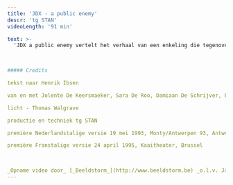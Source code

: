 ```yaml
---
title: 'JDX - a public enemy'
descr: 'tg STAN'
videoLength: '91 min'

text: >-
  'JDX a public enemy vertelt het verhaal van een enkeling die tegenover een maatschappelijke en politieke meerderheid staat. Een dokter ontdekt dat het water in het nieuwe kuuroord ernstig vervuild is. Zijn broer, de burgemeester van de stad, weigert op te treden wegens de zware financiële gevolgen die dat zou hebben. Uiteindelijk wordt de dokter als een vijand van het volk gebrandmerkt, want de bevolking denkt dat haar welvaart bedreigd wordt. De rol van de media en de valkuilen van de democratie worden uitvoerig belicht. In agitpropstijl stelt de voorstelling het totaal gebrek aan oprechtheid in een democratie aan de kaak, het gesjoemel, de leugens en intimidatie, het bedrog van de bevolking en de onverdraagzaamheid.

‍

##### Credits

tekst naar Henrik Ibsen

van en met Jolente De Keersmaeker, Sara De Roo, Damiaan De Schrijver, Frank Vercruyssen en Natali Broods of Tine Embrechts of Annette Kouwenhoven of Stijn Van Opstal of Mieke Verdin

licht - Thomas Walgrave

productie en techniek tg STAN

première Nederlandstalige versie 19 mei 1993, Monty/Antwerpen 93, Antwerpen

première Franstalige versie 24 april 1995, Kaaitheater, Brussel

‍

_Opname video door_ [_Beeldstorm_](http://www.beeldstorm.be) _o.l.v. Jan Bosteels_'
---
```

